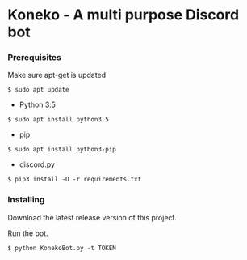 # Koneko - A multi purpose Discord bot

### Prerequisites

Make sure apt-get is updated
```
$ sudo apt update
```
- Python 3.5
```
$ sudo apt install python3.5
```
- pip
```
$ sudo apt install python3-pip
```
- discord.py
```
$ pip3 install -U -r requirements.txt
```

### Installing

Download the latest release version of this project. 

Run the bot.
```
$ python KonekoBot.py -t TOKEN
```